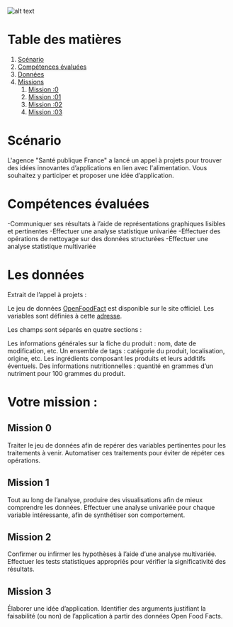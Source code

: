 
![alt text](https://img.shields.io/badge/Python-3.6-green "Logo Title Text 1")

# Table des matières
1. [Scénario](#Scenario) 
2. [Compétences évaluées](#Comp)
3. [Données](#data)
4. [Missions](#mission)
    1. [Mission :0](#mission0)
    2. [Mission :01](#mission1)
    3. [Mission :02](#mission2)
    4. [Mission :03](#mission3)
  
# Scénario <a name="Scenario"></a>
L'agence "Santé publique France" a lancé un appel à projets pour trouver des idées innovantes d’applications en lien avec l'alimentation. Vous souhaitez y participer et proposer une idée d’application.

# Compétences évaluées <a name="Comp"></a>

-Communiquer ses résultats à l’aide de représentations graphiques lisibles et pertinentes
-Effectuer une analyse statistique univariée
-Effectuer des opérations de nettoyage sur des données structurées
-Effectuer une analyse statistique multivariée

# Les données <a name="data"></a>
Extrait de l’appel à projets :

Le jeu de données [OpenFoodFact](https://static.openfoodfacts.org/data/en.openfoodfacts.org.products.csv) est disponible sur le site officiel. Les variables sont définies à cette [adresse](https://world.openfoodfacts.org/data/data-fields.txt).

Les champs sont séparés en quatre sections :

Les informations générales sur la fiche du produit : nom, date de modification, etc.
Un ensemble de tags : catégorie du produit, localisation, origine, etc.
Les ingrédients composant les produits et leurs additifs éventuels.
Des informations nutritionnelles : quantité en grammes d’un nutriment pour 100 grammes du produit.

# Votre mission : <a name="mission"></a>

## Mission 0 <a name="mission0"></a>

Traiter le jeu de données afin de repérer des variables pertinentes pour les traitements à venir. Automatiser ces traitements pour éviter de répéter ces opérations.

## Mission 1 <a name="mission1"></a>

Tout au long de l’analyse, produire des visualisations afin de mieux comprendre les données. Effectuer une analyse univariée pour chaque variable intéressante, afin de synthétiser son comportement.

## Mission 2 <a name="mission2"></a>

Confirmer ou infirmer les hypothèses  à l’aide d’une analyse multivariée. Effectuer les tests statistiques appropriés pour vérifier la significativité des résultats.

## Mission 3 <a name="mission3"></a>

Élaborer une idée d’application. Identifier des arguments justifiant la faisabilité (ou non) de l’application à partir des données Open Food Facts.
